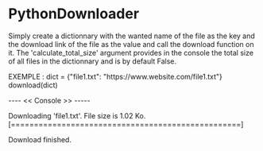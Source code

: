 # PythonDownloader

Simply create a dictionnary with the wanted name of the file as the key and the download link of the file as the value and call the download function on it.
The 'calculate_total_size' argument provides in the console the total size of all files in the dictionnary and is by default False.

EXEMPLE :
dict = {"file1.txt": "https://<area>w<area>ww.<area>website<area>.com/file1.txt"} <br />
download(dict)

---- << Console >> -----

Downloading 'file1.txt'. File size is 1.02 Ko.
[==================================================]

Download finished.
